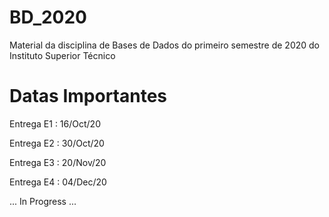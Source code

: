 # BD_2020
Material da disciplina de Bases de Dados do primeiro semestre de 2020 do Instituto Superior Técnico

# Datas Importantes 
Entrega E1 : 16/Oct/20

Entrega E2 : 30/Oct/20

Entrega E3 : 20/Nov/20

Entrega E4 : 04/Dec/20


... In Progress ...

